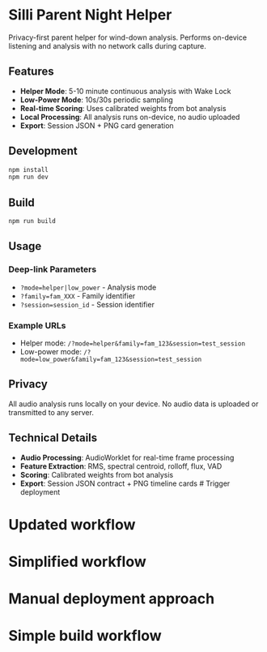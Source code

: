 # Silli Parent Night Helper

Privacy-first parent helper for wind-down analysis. Performs on-device listening and analysis with no network calls during capture.

## Features

- **Helper Mode**: 5-10 minute continuous analysis with Wake Lock
- **Low-Power Mode**: 10s/30s periodic sampling
- **Real-time Scoring**: Uses calibrated weights from bot analysis
- **Local Processing**: All analysis runs on-device, no audio uploaded
- **Export**: Session JSON + PNG card generation

## Development

```bash
npm install
npm run dev
```

## Build

```bash
npm run build
```

## Usage

### Deep-link Parameters

- `?mode=helper|low_power` - Analysis mode
- `?family=fam_XXX` - Family identifier  
- `?session=session_id` - Session identifier

### Example URLs

- Helper mode: `/?mode=helper&family=fam_123&session=test_session`
- Low-power mode: `/?mode=low_power&family=fam_123&session=test_session`

## Privacy

All audio analysis runs locally on your device. No audio data is uploaded or transmitted to any server.

## Technical Details

- **Audio Processing**: AudioWorklet for real-time frame processing
- **Feature Extraction**: RMS, spectral centroid, rolloff, flux, VAD
- **Scoring**: Calibrated weights from bot analysis
- **Export**: Session JSON contract + PNG timeline cards # Trigger deployment
# Updated workflow
# Simplified workflow
# Manual deployment approach
# Simple build workflow

